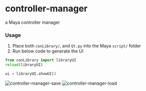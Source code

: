 # controller-manager
a Maya controller manager

### Usage
1. Place both `conLibrary/`, and `Qt.py` into the Maya `script/` folder
2. Run below code to generate the UI
  ```python
  from conLibrary import libraryUI
  reload(libraryUI)

  ui = libraryUI.showUI()
  ```

![controller-manager-save](https://user-images.githubusercontent.com/23650308/172152977-ef9a6a5f-8b41-473c-871e-4180a6acf4ab.gif)
![controller-manager-load](https://user-images.githubusercontent.com/23650308/172152992-e6d0de4c-8a0d-4bc8-b881-ff9b0e00d7ef.gif)
